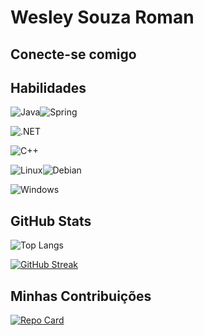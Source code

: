 # Wesley Souza Roman

## Conecte-se comigo 

## Habilidades

 ![Java](https://img.shields.io/badge/java-%23ED8B00.svg?style=for-the-badge&logo=openjdk&logoColor=white)![Spring](https://img.shields.io/badge/spring-%236DB33F.svg?style=for-the-badge&logo=spring&logoColor=white)
 
 ![.NET](https://img.shields.io/badge/.NET-5C2D91?style=for-the-badge&logo=.net&logoColor=white)
 
 ![C++](https://img.shields.io/badge/C%2B%2B-00599C?style=for-the-badge&logo=c%2B%2B&logoColor=white)
 
 ![Linux](https://img.shields.io/badge/Linux-000?style=for-the-badge&logo=linux&logoColor=FCC624)![Debian](https://img.shields.io/badge/Debian-D70A53?style=for-the-badge&logo=debian&logoColor=white)

  ![Windows](https://img.shields.io/badge/Windows-000?style=for-the-badge&logo=windows&logoColor=2CA5E0) 
 

## GitHub Stats

![Top Langs](https://github-readme-stats-git-masterrstaa-rickstaa.vercel.app/api/top-langs/?username=wesleyroman&layout=compact&bg_color=FFF&border_color=30A3DC&title_color=000&text_color=000)

[![GitHub Streak](https://streak-stats.demolab.com/?user=wesleyroman&theme=swift&background=FFF&border=30A3DC&dates=000)](https://git.io/streak-stats)

## Minhas Contribuições

[![Repo Card](https://github-readme-stats.vercel.app/api/pin/?username=wesleyroman&repo=dio-lab-open-source&bg_color=FFF&border_color=30A3DC&show_icons=true&icon_color=30A3DC&title_color=E94D5F&text_color=000)](https://github.com/wesleyroman/dio-lab-open-source)